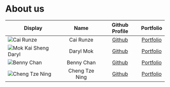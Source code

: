 # About us

Display | Name | Github Profile | Portfolio 
--------|:----:|:--------------:|:---------:
![Cai Runze](https://avatars1.githubusercontent.com/u/38337361?s=400&u=3644fcf48252da2966201ee1ca61b2eaa2c4f1a6&v=4) | Cai Runze | [Github](https://github.com/RenzoTsai) | [Portfolio](team/renzotsai.md)
![Mok Kai Sheng Daryl](https://avatars1.githubusercontent.com/u/54903425?s=400&u=aa240e29abb0b621c97b385480747b8f58787f4b&v=4) | Daryl Mok| [Github](https://github.com/DeetoMok) | [Portfolio](team/deetomok.md)
![Benny Chan](https://via.placeholder.com/100.png?text=Photo) | Benny Chan | [Github](https://github.com/bennychanya) | [Portfolio](docs/team/johndoe.md)
![Cheng Tze Ning](https://avatars3.githubusercontent.com/u/59819947?s=400&u=163b16c9b95c08a179071736f9401b5271bf718e&v=4) | Cheng Tze Ning | [Github](https://github.com/chengTzeNing) | [Portfolio](team/chengtzening.md)
